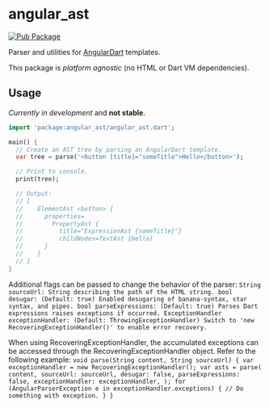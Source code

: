 # angular_ast

<!-- Badges -->

[![Pub
Package](https://img.shields.io/pub/v/angular_ast.svg)](https://pub.dartlang.org/packages/angular_ast)

Parser and utilities for [AngularDart][gh_angular_dart] templates.

[gh_angular_dart]: https://github.com/dart-lang/angular

<!-- Badges will go here -->

This package is _platform agnostic_ (no HTML or Dart VM dependencies).

## Usage

*Currently in development* and **not stable**.

```dart
import 'package:angular_ast/angular_ast.dart';

main() {
  // Create an AST tree by parsing an AngularDart template.
  var tree = parse('<button [title]="someTitle">Hello</button>');

  // Print to console.
  print(tree);

  // Output:
  // [
  //    ElementAst <button> {
  //      properties=
  //        PropertyAst {
  //          title="ExpressionAst {someTitle}"}
  //          childNodes=TextAst {Hello}
  //      }
  //    }
  // ]
}
```

Additional flags can be passed to change the behavior of the parser: `String
sourceUrl: String describing the path of the HTML string. bool desugar:
(Default: true) Enabled desugaring of banana-syntax, star syntax, and pipes.
bool parseExpressions: (Default: true) Parses Dart expressions raises exceptions
if occurred. ExceptionHandler exceptionHandler: (Default:
ThrowingExceptionHandler) Switch to 'new RecoveringExceptionHandler()' to enable
error recovery.`

When using RecoveringExceptionHandler, the accumulated exceptions can be
accessed through the RecoveringExceptionHandler object. Refer to the following
example: `void parse(String content, String sourceUrl) { var exceptionHandler =
new RecoveringExceptionHandler(); var asts = parse( content, sourceUrl:
sourceUrl, desugar: false, parseExpressions: false, exceptionHandler:
exceptionHandler, ); for (AngularParserException e in
exceptionHandler.exceptions) { // Do something with exception. } }`
